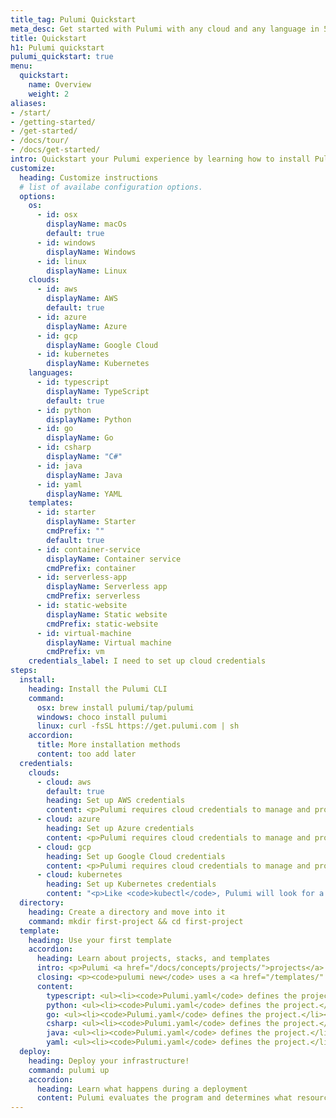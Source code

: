 ```yaml
---
title_tag: Pulumi Quickstart
meta_desc: Get started with Pulumi with any cloud and any language in 5 minutes.
title: Quickstart
h1: Pulumi quickstart
pulumi_quickstart: true
menu:
  quickstart:
    name: Overview
    weight: 2
aliases:
- /start/
- /getting-started/
- /get-started/
- /docs/tour/
- /docs/get-started/
intro: Quickstart your Pulumi experience by learning how to install Pulumi, set up your cloud credentials, and run your first update.
customize:
  heading: Customize instructions
  # list of availabe configuration options.
  options:
    os:
      - id: osx
        displayName: macOs
        default: true
      - id: windows
        displayName: Windows
      - id: linux
        displayName: Linux
    clouds:
      - id: aws
        displayName: AWS
        default: true
      - id: azure
        displayName: Azure
      - id: gcp
        displayName: Google Cloud
      - id: kubernetes
        displayName: Kubernetes
    languages:
      - id: typescript
        displayName: TypeScript
        default: true
      - id: python
        displayName: Python
      - id: go
        displayName: Go
      - id: csharp
        displayName: "C#"
      - id: java
        displayName: Java
      - id: yaml
        displayName: YAML
    templates:
      - id: starter
        displayName: Starter
        cmdPrefix: ""
        default: true
      - id: container-service
        displayName: Container service
        cmdPrefix: container
      - id: serverless-app
        displayName: Serverless app
        cmdPrefix: serverless
      - id: static-website
        displayName: Static website
        cmdPrefix: static-website
      - id: virtual-machine
        displayName: Virtual machine
        cmdPrefix: vm
    credentials_label: I need to set up cloud credentials
steps:
  install:
    heading: Install the Pulumi CLI
    command:
      osx: brew install pulumi/tap/pulumi
      windows: choco install pulumi
      linux: curl -fsSL https://get.pulumi.com | sh
    accordion:
      title: More installation methods
      content: too add later
  credentials:
    clouds:
      - cloud: aws
        default: true
        heading: Set up AWS credentials
        content: <p>Pulumi requires cloud credentials to manage and provision resources. Use an IAM user account that has programmatic access with rights to deploy and manage resources.</p><p>If you have previously installed and configured the AWS CLI, Pulumi will respect and use your configuration settings.</p><p>If you do not have the AWS CLI installed or plan on using Pulumi from within a CI/CD pipeline, <a href="https://docs.aws.amazon.com/general/latest/gr/aws-sec-cred-types.html#access-keys-and-secret-access-keys" target="_blank">retrieve your access key ID and secret access key</a> and then set the <code>AWS_ACCESS_KEY_ID</code> and <code>AWS_SECRET_ACCESS_KEY</code> environment variables on your workstation.</p>
      - cloud: azure
        heading: Set up Azure credentials
        content: <p>Pulumi requires cloud credentials to manage and provision resources. Pulumi can authenticate to Azure using a user account or service principal that has programmatic access with rights to deploy and manage your Azure resources.</p><p>Pulumi relies on the Azure SDK to authenticate requests from your computer to Azure. Your credentials are never sent to pulumi.com.</p><p>When developing locally, we recommend that you install the Azure CLI and then authorize access with a user account.</p><p>The <a href="https://docs.microsoft.com/en-us/cli/azure/install-azure-cli" target="_blanl">Azure CLI</a>, and Pulumi, will use the default subscription for the account. Change the active subscription with the az account set command.</p>
      - cloud: gcp
        heading: Set up Google Cloud credentials
        content: <p>Pulumi requires cloud credentials to manage and provision resources. You must use an IAM user or service account that has programmatic access with rights to deploy and manage your Google Cloud resources.</p><p>When developing locally, we recommend that you install the <a href="https://cloud.google.com/sdk/install" target="_blank">Google Cloud SDK</a> and then <a href="https://cloud.google.com/sdk/docs/authorizing#authorizing_with_a_user_account" target="_blank">authorize access with a user account</a>. Next, Pulumi requires default application credentials to interact with your Google Cloud resources, so run auth application-default login command to obtain those credentials.</p><p>To configure Pulumi to interact with your Google Cloud project, set it with the pulumi config command using the project’s ID. You may also set your Google Cloud Project via environment variable.</p>
      - cloud: kubernetes
        heading: Set up Kubernetes credentials
        content: "<p>Like <code>kubectl</code>, Pulumi will look for a kubeconfig file in the following locations:</p><ul><li>The environment variable: <code>$KUBECONFIG</code>,<li>Or in current user’s default kubeconfig directory: <code>~/.kube/config</code></li></ul><p>Verify the cluster is configured and up by running <code>kubectl get pods</code>.</p>"
  directory:
    heading: Create a directory and move into it
    command: mkdir first-project && cd first-project
  template:
    heading: Use your first template
    accordion:
      heading: Learn about projects, stacks, and templates
      intro: <p>Pulumi <a href="/docs/concepts/projects/">projects</a> and <a href="/docs/concepts/stack/">stacks</a> organize Pulumi code. Projects are similar to GitHub repos and stacks are an instance of code with separate configuration. Projects can have multiple stacks for different development environments or for different cloud configurations.</p><p>The following files are generated when a new project is created:</p>
      closing: <p><code>pulumi new</code> uses a <a href="/templates/" target="_blank">template</a> to quickly deploy and modify common architectures.</p>
      content:
        typescript: <ul><li><code>Pulumi.yaml</code> defines the project.</li><li><code>Pulumi.dev.yaml</code> contains <a href="/docs/concepts/config/">configuration</a> values for the stack you just initialized.</li><li><code>index.ts</code> is the Pulumi program that defines your stack resources.</li></ul>
        python: <ul><li><code>Pulumi.yaml</code> defines the project.</li><li><code>Pulumi.dev.yaml</code> contains <a href="/docs/concepts/config/">configuration</a> values for the stack you just initialized.</li><li><code>main.py</code> is the Pulumi program that defines your stack resources.</li></ul>
        go: <ul><li><code>Pulumi.yaml</code> defines the project.</li><li><code>Pulumi.dev.yaml</code> contains <a href="/docs/concepts/config/">configuration</a> values for the stack you just initialized.</li><li><code>main.go</code> is the Pulumi program that defines your stack resources.</li></ul>
        csharp: <ul><li><code>Pulumi.yaml</code> defines the project.</li><li><code>Pulumi.dev.yaml</code> contains <a href="/docs/concepts/config/">configuration</a> values for the stack you just initialized.</li><li><code>program.cs</code> is the Pulumi program that defines your stack resources.</li></ul>
        java: <ul><li><code>Pulumi.yaml</code> defines the project.</li><li><code>Pulumi.dev.yaml</code> contains <a href="/docs/concepts/config/">configuration</a> values for the stack you just initialized.</li><li><code>src/main/java/myproject</code> defines the project’s Java package root.</li><li><code>app.java</code> is the Pulumi program that defines your stack resources.</li></ul>
        yaml: <ul><li><code>Pulumi.yaml</code> defines the project.</li><li><code>Pulumi.dev.yaml</code> contains <a href="/docs/concepts/config/">configuration</a> values for the stack you just initialized.</li></ul>
  deploy:
    heading: Deploy your infrastructure!
    command: pulumi up
    accordion:
      heading: Learn what happens during a deployment
      content: Pulumi evaluates the program and determines what resources need updates. By default pulumi runs a preview that outline the changes that will be made when you run the deployment. Pulumi computes the minimally disruptive change to achieve the desired state described by the program.
---
```

